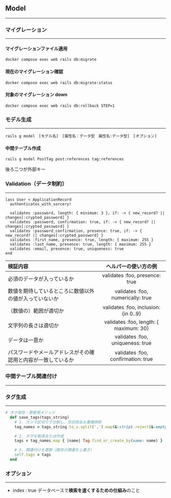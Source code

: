 ## Model

------

### マイグレーション

------

#### マイグレーションファイル適用

```
docker compose exec web rails db:migrate
```

#### 現在のマイグレーション確認

```
docker compose exec web rails db:migrate:status
```

#### 対象のマイグレーション down

```
docker compose exec web rails db:rollback STEP=1
```



### モデル生成

------

```
rails g model　[モデル名]　[属性名：データ型　属性名:データ型]　[オプション]
```



#### 中間テーブル作成

```
rails g model PostTag post:references tag:references
```

後ろ二つが外部キー

### Validation（データ制約）

------

```
lass User < ApplicationRecord
  authenticates_with_sorcery!

  validates :password, length: { minimum: 3 }, if: -> { new_record? || changes[:crypted_password] }
  validates :password, confirmation: true, if: -> { new_record? || changes[:crypted_password] }
  validates :password_confirmation, presence: true, if: -> { new_record? || changes[:crypted_password] }
  validates :first_name, presence: true, length: { maximum: 255 }
  validates :last_name, presence: true, length: { maximum: 255 }
  validates :email, presence: true, uniqueness: true
end
```



| 検証内容                                                     |          ヘルパーの使い方の例          |
| :----------------------------------------------------------- | :------------------------------------: |
| 必須のデータが入っているか                                   |     validates :foo, presence: true     |
| 数値を期待しているところに数値以外の値が入っていないか       |   validates :foo, numerically: true    |
| （数値の）範囲が適切か                                       |  validates :foo, inclusion: {in 0..9}  |
| 文字列の長さは適切か                                         | validates :foo, length: { maximum: 30} |
| データは一意か                                               |    validates :foo, uniqueness: true    |
| パスワードやメールアドレスがその確認用と内容が一致しているか |   validates :foo, confirmation: true   |



### 中間テーブル関連付け

------





### タグ生成

------

```ruby
# タグ保存・更新用メソッド
  def save_tags(tags_string)
    # 1. カンマ区切りで分割し、空白除去＆重複排除
    tag_names = tags_string.to_s.split(',').map(&:strip).reject(&:empty?).uniq

    # 2. タグを取得または作成
    tags = tag_names.map { |name| Tag.find_or_create_by(name: name) }

    # 3. 関連付けを更新（既存の関連を上書き）
    self.tags = tags
  end
```



### オプション

------

- index : true 
  データベースで**検索を速くするための仕組み**のこと
